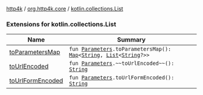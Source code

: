 [http4k](../../index.md) / [org.http4k.core](../index.md) / [kotlin.collections.List](./index.md)

### Extensions for kotlin.collections.List

| Name | Summary |
|---|---|
| [toParametersMap](to-parameters-map.md) | `fun `[`Parameters`](../-parameters.md)`.toParametersMap(): `[`Map`](https://kotlinlang.org/api/latest/jvm/stdlib/kotlin.collections/-map/index.html)`<`[`String`](https://kotlinlang.org/api/latest/jvm/stdlib/kotlin/-string/index.html)`, `[`List`](https://kotlinlang.org/api/latest/jvm/stdlib/kotlin.collections/-list/index.html)`<`[`String`](https://kotlinlang.org/api/latest/jvm/stdlib/kotlin/-string/index.html)`?>>` |
| [toUrlEncoded](to-url-encoded.md) | `fun `[`Parameters`](../-parameters.md)`.~~toUrlEncoded~~(): `[`String`](https://kotlinlang.org/api/latest/jvm/stdlib/kotlin/-string/index.html) |
| [toUrlFormEncoded](to-url-form-encoded.md) | `fun `[`Parameters`](../-parameters.md)`.toUrlFormEncoded(): `[`String`](https://kotlinlang.org/api/latest/jvm/stdlib/kotlin/-string/index.html) |
